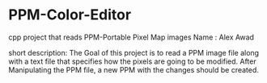 # PPM-Color-Editor
cpp project that reads PPM-Portable Pixel Map images
Name : Alex Awad

short description:
	The Goal of this project is to read a PPM image file along with a text file that specifies how the pixels are going to be modified. After Manipulating the PPM file, a new PPM with the changes should be created.



